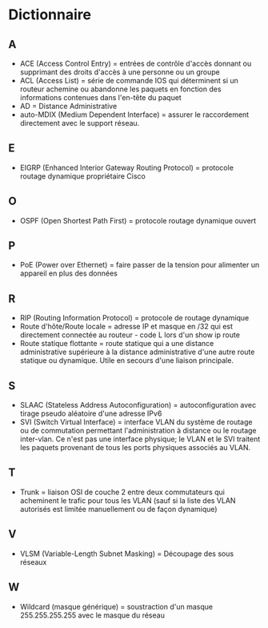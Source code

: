 # Dictionnaire

## A

* ACE (Access Control Entry) = entrées de contrôle d'accès donnant ou supprimant des droits d'accès à une personne ou un groupe
* ACL (Access List) = série de commande IOS qui déterminent si un routeur achemine ou abandonne les paquets en fonction des informations contenues dans l'en-tête du paquet
* AD = Distance Administrative
* auto-MDIX (Medium Dependent Interface) = assurer le raccordement directement avec le support réseau.

## E

* EIGRP (Enhanced Interior Gateway Routing Protocol) = protocole routage dynamique propriétaire Cisco

## O

* OSPF (Open Shortest Path First) = protocole routage dynamique ouvert

## P

* PoE (Power over Ethernet) = faire passer de la tension pour alimenter un appareil en plus des données

## R

* RIP (Routing Information Protocol) = protocole de routage dynamique
* Route d'hôte/Route locale = adresse IP et masque en /32 qui est directement connectée au routeur - code L lors d'un show ip route
* Route statique flottante = route statique qui a une distance administrative supérieure à la distance administrative d'une autre route statique ou dynamique. Utile en secours d'une liaison principale.

## S

* SLAAC (Stateless Address Autoconfiguration) = autoconfiguration avec tirage pseudo aléatoire d'une adresse IPv6
* SVI (Switch Virtual Interface) = interface VLAN du système de routage ou de commutation permettant l'administration à distance ou le routage inter-vlan. Ce n'est pas une interface physique; le VLAN et le SVI traitent les paquets provenant de tous les ports physiques associés au VLAN.

## T

* Trunk = liaison OSI de couche 2 entre deux commutateurs qui acheminent le trafic pour tous les VLAN (sauf si la liste des VLAN autorisés est limitée manuellement ou de façon dynamique)

## V

* VLSM (Variable-Length Subnet Masking) = Découpage des sous réseaux

## W

* Wildcard (masque générique) = soustraction d'un masque 255.255.255.255 avec le masque du réseau